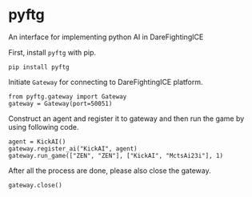 # pyftg

An interface for implementing python AI in DareFightingICE

First, install `pyftg` with pip.
```
pip install pyftg
```

Initiate `Gateway` for connecting to DareFightingICE platform.
```
from pyftg.gateway import Gateway
gateway = Gateway(port=50051)
```

Construct an agent and register it to gateway and then run the game by using following code.
```
agent = KickAI()
gateway.register_ai("KickAI", agent)
gateway.run_game(["ZEN", "ZEN"], ["KickAI", "MctsAi23i"], 1)
```

After all the process are done, please also close the gateway.
```
gateway.close()
```
